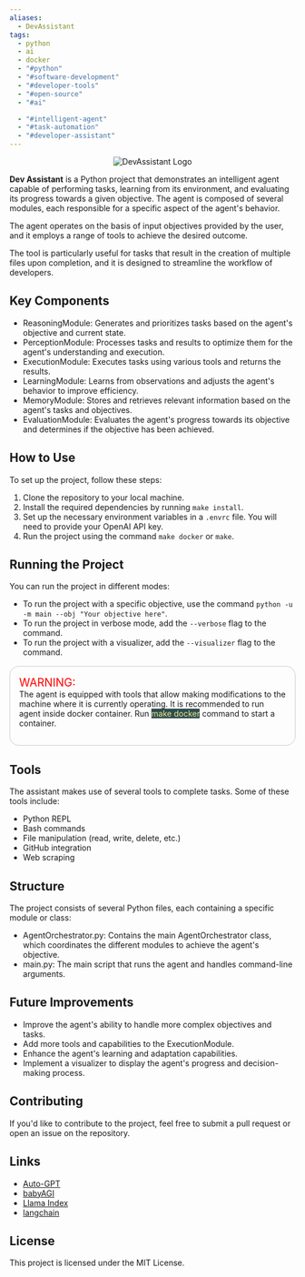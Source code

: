```yaml
---
aliases:
  - DevAssistant
tags:
  - python
  - ai
  - docker
  - "#python"
  - "#software-development"
  - "#developer-tools"
  - "#open-source"
  - "#ai"

  - "#intelligent-agent"
  - "#task-automation"
  - "#developer-assistant"
---
```

<div align="center">
<img src=".github/logo.png" alt="DevAssistant Logo"/>
</div>

**Dev Assistant** is a Python project that demonstrates an intelligent agent capable of performing tasks, learning from its environment, and evaluating its progress towards a given objective. The agent is composed of several modules, each responsible for a specific aspect of the agent's behavior.

The agent operates on the basis of input objectives provided by the user, and it employs a range of tools to achieve the desired outcome.

The tool is particularly useful for tasks that result in the creation of multiple files upon completion, and it is designed to streamline the workflow of developers.

## Key Components

- ReasoningModule: Generates and prioritizes tasks based on the agent's objective and current state.
- PerceptionModule: Processes tasks and results to optimize them for the agent's understanding and execution.
- ExecutionModule: Executes tasks using various tools and returns the results.
- LearningModule: Learns from observations and adjusts the agent's behavior to improve efficiency.
- MemoryModule: Stores and retrieves relevant information based on the agent's tasks and objectives.
- EvaluationModule: Evaluates the agent's progress towards its objective and determines if the objective has been achieved.

## How to Use

To set up the project, follow these steps:

1. Clone the repository to your local machine.
2. Install the required dependencies by running `make install`.
3. Set up the necessary environment variables in a `.envrc` file. You will need to provide your OpenAI API key.
4. Run the project using the command `make docker` or `make`.

## Running the Project

You can run the project in different modes:

- To run the project with a specific objective, use the command `python -u -m main --obj "Your objective here"`.
- To run the project in verbose mode, add the `--verbose` flag to the command.
- To run the project with a visualizer, add the `--visualizer` flag to the command.

<div style="border: 1px solid #ccc; border-radius: 16px; padding: 16px; margin: 16px 0;">
  <p style="color: red; margin: 0; font-size: 1.4em">
    WARNING: </p>The agent is equipped with tools that allow making modifications to the machine where it is currently operating. It is recommended to run agent inside docker container. Run <p style="color: rgb(240, 230, 140); background: rgb(47, 79, 79); display: inline;">make docker</p> command to start a container.
  </p>
</div>

## Tools

The assistant makes use of several tools to complete tasks. Some of these tools include:

- Python REPL
- Bash commands
- File manipulation (read, write, delete, etc.)
- GitHub integration
- Web scraping

## Structure

The project consists of several Python files, each containing a specific module or class:

- AgentOrchestrator.py: Contains the main AgentOrchestrator class, which coordinates the different modules to achieve the agent's objective.
- main.py: The main script that runs the agent and handles command-line arguments.

## Future Improvements

- Improve the agent's ability to handle more complex objectives and tasks.
- Add more tools and capabilities to the ExecutionModule.
- Enhance the agent's learning and adaptation capabilities.
- Implement a visualizer to display the agent's progress and decision-making process.

## Contributing

If you'd like to contribute to the project, feel free to submit a pull request or open an issue on the repository.

## Links

- [Auto-GPT](https://github.com/Torantulino/Auto-GPT)
- [babyAGI](https://github.com/yoheinakajima/babyagi)
- [Llama Index](https://github.com/jerryjliu/llama_index)
- [langchain](https://github.com/hwchase17/langchain)

## License

This project is licensed under the MIT License.
